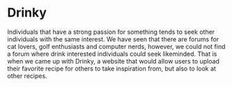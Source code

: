 # Drinky
Individuals that have a strong passion for something tends to seek other individuals with the same interest. We have seen that there are forums for cat lovers, golf enthusiasts and computer nerds, however, we could not find a forum where drink interested individuals could seek likeminded. That is when we came up with Drinky, a website that would allow users to upload their favorite recipe for others to take inspiration from, but also to look at other recipes. 
